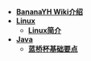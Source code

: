 * [**BananaYH Wiki介绍**](README.md)
* [**Linux**]()
  * [**Linux简介**](Linux/README.md)
* [**Java**]()
  * [**蓝桥杯基础要点**](Java/蓝桥杯复习.md)

